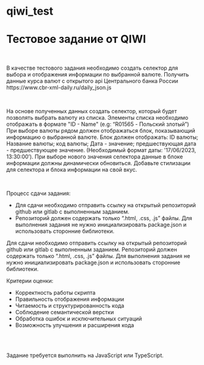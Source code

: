 # qiwi_test
<h1>Тестовое задание от <span color="orange">QIWI<span></h1>
<br />
<p>
    В качестве тестового задания необходимо создать селектор для выбора и отображения информации по выбранной валюте.
    Получить данные курса валют с открытого api Центрального банка России https://www.cbr-xml-daily.ru/daily_json.js
</p>
<br />
<p>
    На основе полученных данных создать селектор, который будет позволять выбрать валюту из списка. Элементы списка необходимо отображать в формате "ID - Name" (e.g: “R01565 - Польский злотый”)
    При выборе валюты рядом должен отображаться блок, показывающий информацию о выбранной валюте. Блок должен отображать: ID валюты; Название валюты; код валюты; Дата - значение; предшествующая дата - предшествующее значение. (Необходимый формат даты: '17/06/2023, 13:30:00’). При выборе нового значения селектора данные в блоке информации должны динамически обновиться.
    Добавьте стилизации для селектора и блока информации на свой вкус.
</p>
<br />
<p>Процесс сдачи задания:</p>
<ul>
<li>Для сдачи необходимо отправить ссылку на открытый репозиторий github или gitlab с выполненным заданием.</li>
<li>Репозиторий должен содержать только “.html, .css, .js” файлы. Для выполнения задания не нужно инициализировать package.json и использовать сторонние библиотеки.</li>
</ul>
    Для сдачи необходимо отправить ссылку на открытый репозиторий github или gitlab с выполненным заданием.
    Репозиторий должен содержать только “.html, .css, .js” файлы. Для выполнения задания не нужно инициализировать package.json и использовать сторонние библиотеки.

<br />
<p>Критерии оценки:</p>
<ul>
    <li>Корректность работы скрипта</li>
    <li>Правильность отображения информации</li>
    <li>Читаемость и структурированность кода</li>
    <li>Соблюдение семантической верстки</li>
    <li>Обработка ошибок и исключительных ситуаций</li>
    <li>Возможность улучшения и расширения кода</li>
</ul>
<br />
<br />
<p>Задание требуется выполнить на JavaScript или TypeScript.</p>